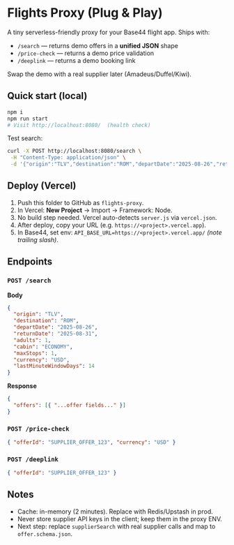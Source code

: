 # Flights Proxy (Plug & Play)

A tiny serverless-friendly proxy for your Base44 flight app. Ships with:
- `/search` — returns demo offers in a **unified JSON** shape
- `/price-check` — returns a demo price validation
- `/deeplink` — returns a demo booking link

Swap the demo with a real supplier later (Amadeus/Duffel/Kiwi).

## Quick start (local)

```bash
npm i
npm run start
# Visit http://localhost:8080/  (health check)
```

Test search:
```bash
curl -X POST http://localhost:8080/search \
 -H "Content-Type: application/json" \
 -d '{"origin":"TLV","destination":"ROM","departDate":"2025-08-26","returnDate":"2025-08-31","adults":1,"cabin":"ECONOMY","currency":"USD","maxStops":1,"lastMinuteWindowDays":14}'
```

## Deploy (Vercel)

1. Push this folder to GitHub as `flights-proxy`.
2. In Vercel: **New Project** → Import → Framework: Node.
3. No build step needed. Vercel auto-detects `server.js` via `vercel.json`.
4. After deploy, copy your URL (e.g. `https://<project>.vercel.app`).
5. In Base44, set env: `API_BASE_URL=https://<project>.vercel.app/`  *(note trailing slash)*.

## Endpoints

### `POST /search`
**Body**
```json
{
  "origin": "TLV",
  "destination": "ROM",
  "departDate": "2025-08-26",
  "returnDate": "2025-08-31",
  "adults": 1,
  "cabin": "ECONOMY",
  "maxStops": 1,
  "currency": "USD",
  "lastMinuteWindowDays": 14
}
```

**Response**
```json
{
  "offers": [{ "...offer fields..." }]
}
```

### `POST /price-check`
```json
{ "offerId": "SUPPLIER_OFFER_123", "currency": "USD" }
```

### `POST /deeplink`
```json
{ "offerId": "SUPPLIER_OFFER_123" }
```

## Notes
- Cache: in-memory (2 minutes). Replace with Redis/Upstash in prod.
- Never store supplier API keys in the client; keep them in the proxy ENV.
- Next step: replace `supplierSearch` with real supplier calls and map to `offer.schema.json`.
